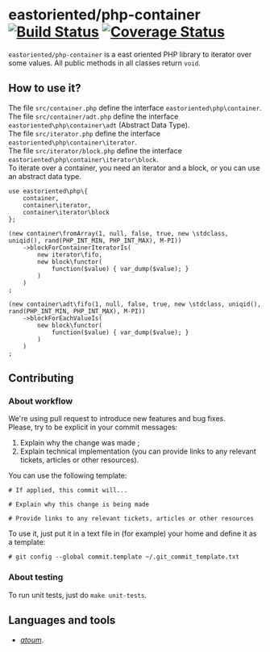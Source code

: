 # eastoriented/php-container [![Build Status](https://travis-ci.org/eastoriented/php-container.svg?branch=master)](https://travis-ci.org/eastoriented/php-container) [![Coverage Status](https://coveralls.io/repos/github/eastoriented/php-container/badge.svg?branch=master)](https://coveralls.io/github/eastoriented/php-container?branch=master)

`eastoriented/php-container` is a east oriented PHP library to iterator over some values.
All public methods in all classes return `void`.

## How to use it?

The file `src/container.php` define the interface `eastoriented\php\container`.  
The file `src/container/adt.php` define the interface `eastoriented\php\container\adt` (Abstract Data Type).  
The file `src/iterator.php` define the interface `eastoriented\php\container\iterator`.  
The file `src/iterator/block.php` define the interface `eastoriented\php\container\iterator\block`.  
To iterate over a container, you need an iterator and a block, or you can use an abstract data type.

```
use eastoriented\php\{
	container,
	container\iterator,
	container\iterator\block
};

(new container\fromArray(1, null, false, true, new \stdclass, uniqid(), rand(PHP_INT_MIN, PHP_INT_MAX), M-PI))
	->blockForContainerIteratorIs(
		new iterator\fifo,
		new block\functor(
			function($value) { var_dump($value); }
		)
	)
;

(new container\adt\fifo(1, null, false, true, new \stdclass, uniqid(), rand(PHP_INT_MIN, PHP_INT_MAX), M-PI))
	->blockForEachValueIs(
		new block\functor(
			function($value) { var_dump($value); }
		)
	)
;
```

## Contributing

### About workflow

We're using pull request to introduce new features and bug fixes.  
Please, try to be explicit in your commit messages:

1. Explain why the change was made ;
2. Explain technical implementation (you can provide links to any relevant tickets, articles or other resources).

You can use the following template:

```
# If applied, this commit will...

# Explain why this change is being made

# Provide links to any relevant tickets, articles or other resources
```

To use it, just put it in a text file in (for example) your home and define it as a template:

```
# git config --global commit.template ~/.git_commit_template.txt
```

### About testing

To run unit tests, just do `make unit-tests`.

## Languages and tools

- [*atoum*](http://docs.atoum.org).
